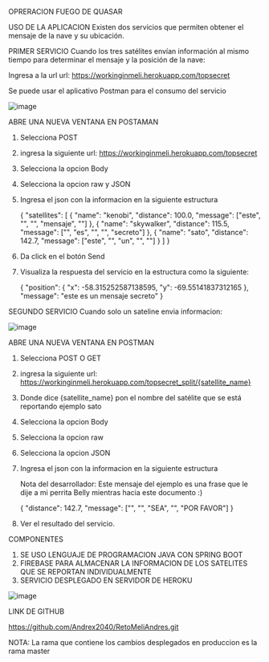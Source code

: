 OPRERACION FUEGO DE QUASAR


USO DE LA APLICACION
Existen dos servicios que permiten obtener el mensaje de la nave y su ubicación.

PRIMER SERVICIO
Cuando los tres satélites envían información al mismo tiempo para determinar el mensaje y la posición de la nave:

Ingresa a la url
url: https://workinginmeli.herokuapp.com/topsecret

Se puede usar el aplicativo Postman para el consumo del servicio



![image](https://user-images.githubusercontent.com/3359026/116325137-146c5680-a787-11eb-9cc2-1dab8391a3cb.png)



ABRE UNA NUEVA VENTANA EN POSTAMAN

1. Selecciona POST
2. ingresa la siguiente url: https://workinginmeli.herokuapp.com/topsecret
3. Selecciona la opcion Body
4. Selecciona la opcion raw y JSON
5. Ingresa el json con la informacion en la siguiente estructura

   {
    "satellites": [
        {
            "name": "kenobi",
            "distance": 100.0,
            "message": ["este", "", "", "mensaje", ""]
        },
        {
            "name": "skywalker",
            "distance": 115.5,
            "message": ["", "es", "", "", "secreto"]
        },
        {
            "name": "sato",
            "distance": 142.7,
            "message": ["este", "", "un", "", ""]
        }
    ]
}

6. Da click en el botón Send
7. Visualiza la respuesta del servicio en la estructura como la siguiente:
   
   {
    "position": {
        "x": -58.315252587138595,
        "y": -69.55141837312165
    },
    "message": "este es un mensaje secreto"
  }


SEGUNDO SERVICIO
Cuando solo un sateline envia informacion:

![image](https://user-images.githubusercontent.com/3359026/116325887-d8d28c00-a788-11eb-8942-1a2eb3e80d81.png)

ABRE UNA NUEVA VENTANA EN POSTMAN

1. Selecciona POST O GET
2. ingresa la siguiente url: https://workinginmeli.herokuapp.com/topsecret_split/{satellite_name}
3. Donde dice {satellite_name} pon el nombre del satélite que se está reportando ejemplo sato
4. Selecciona la opcion Body
5. Selecciona la opcion raw 
6. Selecciona la opcion JSON
7. Ingresa el json con la informacion en la siguiente estructura

   Nota del desarrollador: Este mensaje del ejemplo es una frase que le dije a mi perrita Belly mientras hacia este documento :)
   
   {
    "distance": 142.7,
    "message": ["", "", "SEA", "", "POR FAVOR"]
   }
9. Ver el resultado del servicio.

COMPONENTES
1. SE USO LENGUAJE DE PROGRAMACION JAVA CON SPRING BOOT
2. FIREBASE PARA ALMACENAR LA INFORMACION DE LOS SATELITES QUE SE REPORTAN INDIVIDUALMENTE
3. SERVICIO DESPLEGADO EN SERVIDOR DE HEROKU



![image](https://user-images.githubusercontent.com/3359026/116337628-0840c300-a7a0-11eb-9914-4eb9bda1d51c.png)


LINK DE GITHUB

https://github.com/Andrex2040/RetoMeliAndres.git

NOTA: La rama que contiene los cambios desplegados en produccion es la rama master

